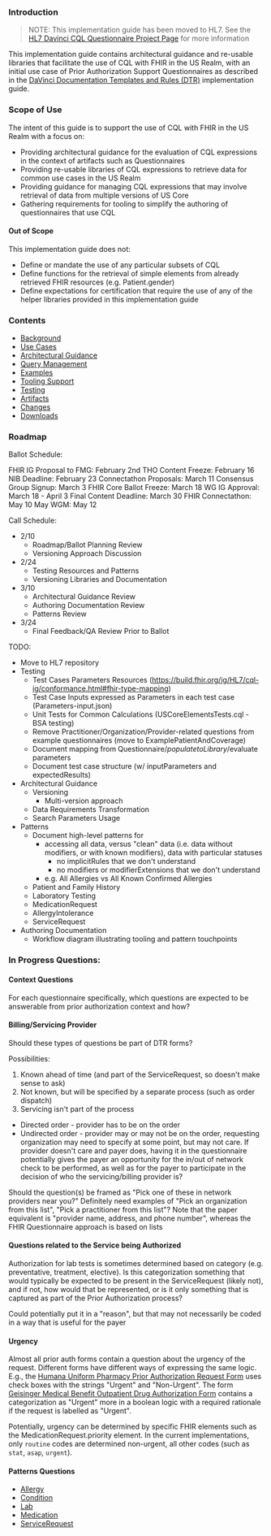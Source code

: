 ### Introduction

> NOTE: This implementation guide has been moved to HL7. See the [HL7 Davinci CQL Questionnaire Project Page](https://confluence.hl7.org/spaces/CDS/pages/256516986/DaVinci+CQL+Questionnaire+Support) for more information

This implementation guide contains architectural guidance and re-usable libraries that facilitate the use of CQL with FHIR in the US Realm, with an initial use case of Prior Authorization Support Questionnaires as described in the [DaVinci Documentation Templates and Rules (DTR)](https://hl7.org/fhir/us/davinci-dtr/) implementation guide.

### Scope of Use

The intent of this guide is to support the use of CQL with FHIR in the US Realm with a focus on:

* Providing architectural guidance for the evaluation of CQL expressions in the context of artifacts such as Questionnaires
* Providing re-usable libraries of CQL expressions to retrieve data for common use cases in the US Realm
* Providing guidance for managing CQL expressions that may involve retrieval of data from multiple versions of US Core
* Gathering requirements for tooling to simplify the authoring of questionnaires that use CQL

#### Out of Scope

This implementation guide does not:

* Define or mandate the use of any particular subsets of CQL
* Define functions for the retrieval of simple elements from already retrieved FHIR resources (e.g. Patient.gender)
* Define expectations for certification that require the use of any of the helper libraries provided in this implementation guide

### Contents

* [Background](background.html)
* [Use Cases](use-cases.html)
* [Architectural Guidance](architectural-guidance.html)
* [Query Management](query-management.html)
* [Examples](examples.html)
* [Tooling Support](tooling-support.html)
* [Testing](testing.html)
* [Artifacts](artifacts.html)
* [Changes](changes.html)
* [Downloads](downloads.html)

### Roadmap

Ballot Schedule:

FHIR IG Proposal to FMG: February 2nd
THO Content Freeze: February 16
NIB Deadline: February 23
Connectathon Proposals: March 11
Consensus Group Signup: March 3
FHIR Core Ballot Freeze: March 18
WG IG Approval: March 18 - April 3
Final Content Deadline: March 30
FHIR Connectathon: May 10
May WGM: May 12

Call Schedule:

* 2/10
  * Roadmap/Ballot Planning Review
  * Versioning Approach Discussion
* 2/24
  * Testing Resources and Patterns
  * Versioning Libraries and Documentation
* 3/10
  * Architectural Guidance Review
  * Authoring Documentation Review
  * Patterns Review
* 3/24
  * Final Feedback/QA Review Prior to Ballot

TODO:

* Move to HL7 repository
* Testing
  * Test Cases Parameters Resources (https://build.fhir.org/ig/HL7/cql-ig/conformance.html#fhir-type-mapping)
  * Test Case Inputs expressed as Parameters in each test case (Parameters-input.json)
  * Unit Tests for Common Calculations (USCoreElementsTests.cql - BSA testing)
  * Remove Practitioner/Organization/Provider-related questions from example questionnaires (move to ExamplePatientAndCoverage)
  * Document mapping from Questionnaire/$populate to Library/$evaluate parameters
  * Document test case structure (w/ inputParameters and expectedResults)
* Architectural Guidance
  * Versioning
    * Multi-version approach
  * Data Requirements Transformation
  * Search Parameters Usage
* Patterns
  * Document high-level patterns for
    * accessing all data, versus "clean" data (i.e. data without modifiers, or with known modifiers), data with particular statuses
      * no implicitRules that we don't understand
      * no modifiers or modifierExtensions that we don't understand
    * e.g. All Allergies vs All Known Confirmed Allergies
  * Patient and Family History
  * Laboratory Testing
  * MedicationRequest
  * AllergyIntolerance
  * ServiceRequest
* Authoring Documentation
  * Workflow diagram illustrating tooling and pattern touchpoints

### In Progress Questions:

#### Context Questions
For each questionnaire specifically, which questions are expected to be answerable from prior authorization context and how?

#### Billing/Servicing Provider

Should these types of questions be part of DTR forms?

Possibilities:
1. Known ahead of time (and part of the ServiceRequest, so doesn't make sense to ask)
2. Not known, but will be specified by a separate process (such as order dispatch)
3. Servicing isn't part of the process

* Directed order - provider has to be on the order
* Undirected order - provider may or may not be on the order, requesting organization may need to specify at some point, but may not care. If provider doesn't care and payer does, having it in the questionnaire potentially gives the payer an opportunity for the in/out of network check to be performed, as well as for the payer to participate in the decision of who the servicing/billing provider is?

Should the question(s) be framed as "Pick one of these in network providers near you?"
Definitely need examples of "Pick an organization from this list", "Pick a practitioner from this list"?
Note that the paper equivalent is "provider name, address, and phone number", whereas the FHIR Questionnaire approach is based on lists

#### Questions related to the Service being Authorized

Authorization for lab tests is sometimes determined based on category (e.g. preventative, treatment, elective). Is this categorization something that would typically be expected to be present in the ServiceRequest (likely not), and if not, how would that be represented, or is it only something that is captured as part of the Prior Authorization process?

Could potentially put it in a "reason", but that may not necessarily be coded in a way that is useful for the payer

#### Urgency
Almost all prior auth forms contain a question about the urgency of the request. Different forms have different ways of expressing the same logic. E.g., the [Humana Uniform Pharmacy Prior Authorization Request Form](https://docushare-web.apps.external.pioneer.humana.com/Marketing/docushare-app?file=2567656) uses check boxes with the strings "Urgent" and "Non-Urgent". The form [Geisinger Medical Benefit Outpatient Drug Authorization Form](https://www.geisinger.org/-/media/OneGeisinger/Files/PDFs/Provider/NaviNet/Forms/medical-benefit-outpatient-drug-authorization-form-050819.pdf?sc_lang=en&hash=6EDE27E13FCCB5731E081FC49B85359D) contains a categorization as "Urgent" more in a boolean logic with a required rationale if the request is labelled as "Urgent". 

Potentially, urgency can be determined by specific FHIR elements such as the MedicationRequest.priority element. In the current implementations, only `routine` codes are determined non-urgent, all other codes (such as `stat`, `asap`, `urgent`).

#### Patterns Questions
* [Allergy](patterns-allergy.md)
* [Condition](patterns-condition.md)
* [Lab](patterns-lab.md)
* [Medication](patterns-medication.md)
* [ServiceRequest](patterns-service.md)
